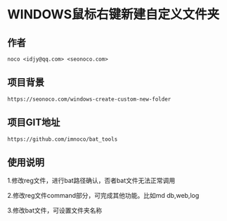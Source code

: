 WINDOWS鼠标右键新建自定义文件夹
=======================
## 作者
    noco <idjy@qq.com> <seonoco.com>

## 项目背景
    https://seonoco.com/windows-create-custom-new-folder

## 项目GIT地址
    https://github.com/imnoco/bat_tools

## 使用说明

1.修改reg文件，进行bat路径确认，否者bat文件无法正常调用

2.修改reg文件command部分，可完成其他功能。比如md db,web,log

3.修改bat文件，可设置文件夹名称
